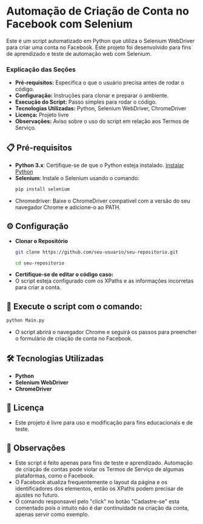 # Automação de Criação de Conta no Facebook com Selenium  

Este é um script automatizado em Python que utiliza o Selenium WebDriver para criar uma conta no Facebook. Este projeto foi desenvolvido para fins de aprendizado e teste de automação web com Selenium.

### Explicação das Seções

- **Pré-requisitos:** Especifica o que o usuário precisa antes de rodar o código.
- **Configuração:** Instruções para clonar e preparar o ambiente.
- **Execução do Script:** Passo simples para rodar o código.
- **Tecnologias Utilizadas:** Python, Selenium WebDriver, ChromeDriver
- **Licença:** Projeto livre
- **Observações:** Aviso sobre o uso do script em relação aos Termos de Serviço.

## 📋 Pré-requisitos

- **Python 3.x**: Certifique-se de que o Python esteja instalado. [Instalar Python](https://www.python.org/downloads/)
- **Selenium**: Instale o Selenium usando o comando:
  ```bash
  pip install selenium
- Chromedriver: Baixe o ChromeDriver compatível com a versão do seu navegador Chrome e adicione-o ao PATH.

## ⚙️ Configuração
- **Clonar o Repositório**
  ```bash
  git clone https://github.com/seu-usuario/seu-repositorio.git
  
  cd seu-repositorio
- **Certifique-se de editar o código caso:**
- O script esteja configurado com os XPaths e as informações incorretas para criar a conta.

## 🚀 Execute o script com o comando:

  ```bash
  python Main.py
  ```
- O script abrirá o navegador Chrome e seguirá os passos para preencher o formulário de criação de conta no Facebook.

## 🛠️ Tecnologias Utilizadas

- **Python**
- **Selenium WebDriver**
- **ChromeDriver**

## 📄 Licença

- Este projeto é livre para uso e modificação para fins educacionais e de teste.

## 📝 Observações

- Este script é feito apenas para fins de teste e aprendizado. Automação de criação de contas pode violar os Termos de Serviço de algumas plataformas, como o Facebook.
- O Facebook atualiza frequentemente o layout da página e os identificadores dos elementos, então os XPaths podem precisar de ajustes no futuro.
- O comando responsavel pelo "click" no botão "Cadastre-se" esta comentado pois o intuito não é dar continuidade na criação da conta, apenas servir como exemplo.